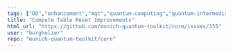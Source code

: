 ```yaml
---
tags: ["DD","enhancement","mqt","quantum-computing","quantum-intermediate-representation","tum"]
title: "Compute Table Reset Improvements"
html_url: "https://github.com/munich-quantum-toolkit/core/issues/335"
user: "burgholzer"
repo: "munich-quantum-toolkit/core"
---
```



